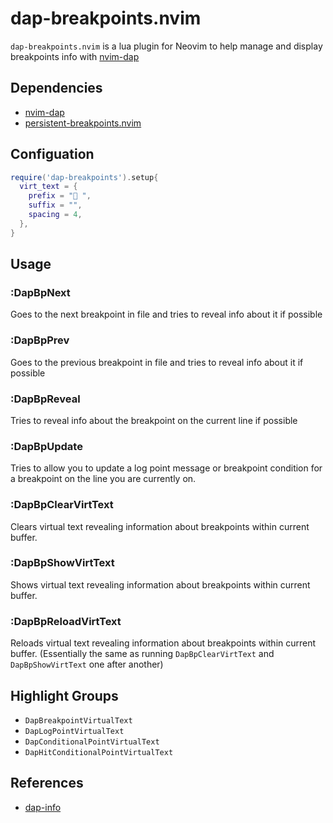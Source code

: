 # dap-breakpoints.nvim

`dap-breakpoints.nvim` is a lua plugin for Neovim to help manage and display breakpoints info with [nvim-dap](https://github.com/mfussenegger/nvim-dap)

## Dependencies

- [nvim-dap](https://github.com/mfussenegger/nvim-dap)
- [persistent-breakpoints.nvim](https://github.com/Weissle/persistent-breakpoints.nvim)

## Configuation

```lua
require('dap-breakpoints').setup{
  virt_text = {
    prefix = "󰻂 ",
    suffix = "",
    spacing = 4,
  },
}
```

## Usage

### :DapBpNext

Goes to the next breakpoint in file and tries to reveal info about it if possible

### :DapBpPrev

Goes to the previous breakpoint in file and tries to reveal info about it if possible

### :DapBpReveal

Tries to reveal info about the breakpoint on the current line if possible

### :DapBpUpdate

Tries to allow you to update a log point message or breakpoint condition for a breakpoint on the line you are currently on.

### :DapBpClearVirtText

Clears virtual text revealing information about breakpoints within current buffer.

### :DapBpShowVirtText

Shows virtual text revealing information about breakpoints within current buffer.

### :DapBpReloadVirtText

Reloads virtual text revealing information about breakpoints within current buffer. (Essentially the same as running `DapBpClearVirtText` and `DapBpShowVirtText` one after another)

## Highlight Groups

- `DapBreakpointVirtualText`
- `DapLogPointVirtualText`
- `DapConditionalPointVirtualText`
- `DapHitConditionalPointVirtualText`

## References

- [dap-info](https://github.com/jonathan-elize/dap-info.nvim)

